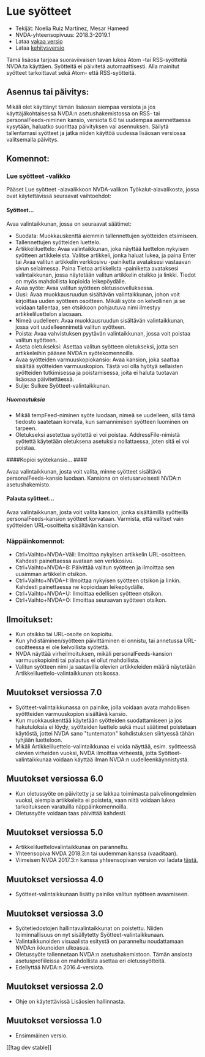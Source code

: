 # Lue syötteet #

* Tekijät: Noelia Ruiz Martínez, Mesar Hameed
* NVDA-yhteensopivuus: 2018.3-2019.1
* Lataa [vakaa versio][1]
* Lataa [kehitysversio][2]

Tämä lisäosa tarjoaa suoraviivaisen tavan lukea Atom -tai RSS-syötteitä
NVDA:ta käyttäen.  Syötteitä ei päivitetä automaattisesti.  Alla mainitut
syötteet tarkoittavat sekä Atom- että RSS-syötteitä.

## Asennus tai päivitys: ##

Mikäli olet käyttänyt tämän lisäosan aiempaa versiota ja jos
käyttäjäkohtaisessa NVDA:n asetushakemistossa on RSS- tai
personalFeeds-niminen kansio, versiota 6.0 tai uudempaa asennettaessa
kysytään, haluatko suorittaa päivityksen vai asennuksen.  Säilytä
tallentamasi syötteet ja jatka niiden käyttöä uudessa lisäosan versiossa
valitsemalla  päivitys.

## Komennot: ##

### Lue syötteet -valikko ###

Pääset Lue syötteet -alavalikkoon NVDA-valikon Työkalut-alavalikosta, jossa
ovat käytettävissä seuraavat vaihtoehdot:

#### Syötteet... ####

Avaa valintaikkunan, jossa on seuraavat säätimet:

* Suodata: Muokkauskenttä aiemmin tallennettujen syötteiden etsimiseen.
* Tallennettujen syötteiden luettelo.
* Artikkeliluettelo: Avaa valintaikkunan, joka näyttää luettelon nykyisen
  syötteen artikkeleista. Valitse artikkeli, jonka haluat lukea, ja paina
  Enter tai Avaa valitun artikkelin verkkosivu -painiketta avataksesi
  vastaavan sivun selaimessa. Paina Tietoa artikkelista -painiketta
  avataksesi valintaikkunan, jossa näytetään valitun artikkelin otsikko ja
  linkki. Tiedot on myös mahdollista kopioida leikepöydälle.
* Avaa syöte: Avaa valitun syötteen oletussovelluksessa.
* Uusi: Avaa muokkausruudun sisältävän valintaikkunan, johon voit kirjoittaa
  uuden syötteen osoitteen. Mikäli syöte on kelvollinen ja se voidaan
  tallentaa, sen otsikkoon pohjautuva nimi ilmestyy artikkeliluettelon
  alaosaan.
* Nimeä uudelleen: Avaa muokkausruudun sisältävän valintaikkunan, jossa voit
  uudelleennimetä valitun syötteen.
* Poista: Avaa vahvistuksen pyytävän valintaikkunan, jossa voit poistaa
  valitun syötteen.
* Aseta oletukseksi: Asettaa valitun syötteen oletukseksi, jotta sen
  artikkeleihin pääsee NVDA:n syötekomennoilla.
* Avaa syötteiden varmuuskopiokansio: Avaa kansion, joka saattaa sisältää
  syötteiden varmuuskopion. Tästä voi olla hyötyä sellaisten syötteiden
  tutkimisessa ja poistamisessa, joita ei haluta tuotavan lisäosaa
  päivitettäessä.
* Sulje: Sulkee Syötteet-valintaikkunan.

##### Huomautuksia #####

* Mikäli tempFeed-niminen syöte luodaan, nimeä se uudelleen, sillä tämä
  tiedosto saatetaan korvata, kun samannimisen syötteen luominen on tarpeen.
* Oletukseksi asetettua syötettä ei voi poistaa. AddressFile-nimistä
  syötettä käytetään oletuksena asetuksia nollattaessa, joten sitä ei voi
  poistaa.

####Kopioi syötekansio... ####

Avaa valintaikkunan, josta voit valita, minne syötteet sisältävä
personalFeeds-kansio luodaan. Kansiona on oletusarvoisesti NVDA:n
asetushakemisto.

#### Palauta syötteet... ####

Avaa valintaikkunan, josta voit valita kansion, jonka sisältämillä
syötteillä personalFeeds-kansion syötteet korvataan. Varmista, että valitset
vain syötteiden URL-osoitteita sisältävän kansion.

### Näppäinkomennot: ###

* Ctrl+Vaihto+NVDA+Väli: Ilmoittaa nykyisen artikkelin
  URL-osoitteen. Kahdesti painettaessa avataan sen verkkosivu.
* Ctrl+Vaihto+NVDA+8: Päivittää valitun syötteen ja ilmoittaa sen uusimman
  artikkelin otsikon.
* Ctrl+Vaihto+NVDA+I: Ilmoittaa nykyisen syötteen otsikon ja
  linkin. Kahdesti painettaessa ne kopioidaan leikepöydälle.
* Ctrl+Vaihto+NVDA+U: Ilmoittaa edellisen syötteen otsikon.
* Ctrl+Vaihto+NVDA+O: Ilmoittaa seuraavan syötteen otsikon.

## Ilmoitukset: ##

* Kun otsikko tai URL-osoite on kopioitu.
* Kun yhdistäminen/syötteen päivittäminen ei onnistu, tai annetussa
  URL-osoitteessa ei ole kelvollista syötettä.
* NVDA näyttää virheilmoituksen, mikäli personalFeeds-kansion
  varmuuskopiointi tai palautus ei ollut mahdollista.
* Valitun syötteen nimi ja saatavilla olevien artikkeleiden määrä näytetään
  Artikkeliluettelo-valintaikkunan otsikossa.

## Muutokset versiossa 7.0 ##

* Syötteet-valintaikkunassa on painike, jolla voidaan avata mahdollisen
  syöttteiden varmuuskopion sisältävä kansio.
* Kun muokkauskenttää käytetään syötteiden suodattamiseen ja jos
  hakutuloksia ei löydy, syötteiden luettelo sekä muut säätimet poistetaan
  käytöstä, jottei NVDA sano "tuntematon" kohdistuksen siirtyessä tähän
  tyhjään luetteloon.
* Mikäli Artikkeliluettelo-valintaikkunaa ei voida näyttää, esim. syötteessä
  olevien virheiden vuoksi, NVDA ilmoittaa virheestä, jotta
  Syötteet-valintaikkunaa voidaan käyttää ilman NVDA:n
  uudelleenkäynnistystä.

## Muutokset versiossa 6.0 ##

* Kun oletussyöte on päivitetty ja se lakkaa toimimasta palvelinongelmien
  vuoksi, aiempia artikkeleita ei poisteta, vaan niitä voidaan lukea
  tarkoitukseen varatuilla näppäinkomennoilla.
* Oletussyöte voidaan taas päivittää kahdesti.

## Muutokset versiossa 5.0 ##

* Artikkeliluettelovalintaikkunaa on paranneltu.
* Yhteensopiva NVDA 2018.3:n tai uudemman kanssa (vaaditaan).
* Viimeisen NVDA 2017.3:n kanssa yhteensopivan version voi ladata
  [tästä. ][3]

## Muutokset versiossa 4.0 ##

* Syötteet-valintaikkunaan lisätty painike valitun syötteen avaamiseen.

## Muutokset versiossa 3.0 ##

* Syötetiedostojen hallintavalintaikkunat on poistettu. Niiden
  toiminnallisuus on nyt sisällytetty Syötteet-valintaikkunaan.
* Valintaikkunoiden visuaalista esitystä on paranneltu noudattamaan NVDA:n
  ikkunoiden ulkoasua.
* Oletussyöte tallennetaan NVDA:n asetushakemistoon. Tämän ansiosta
  asetusprofiileissa on mahdollista asettaa eri oletussyötteitä.
* Edellyttää NVDA:n 2016.4-versiota.


## Muutokset versiossa 2.0 ##

* Ohje on käytettävissä Lisäosien hallinnasta.

## Muutokset versiossa 1.0 ##

* Ensimmäinen versio.

[[!tag dev stable]]

[1]: https://addons.nvda-project.org/files/get.php?file=rf

[2]: https://addons.nvda-project.org/files/get.php?file=rf-dev

[3]: https://addons.nvda-project.org/files/get.php?file=rf-o
